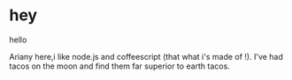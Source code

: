 # hey

hello

Ariany here,i like node.js and  coffeescript (that what i's made of !).
I've had tacos on the moon and find them far superior to earth tacos.
